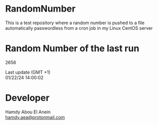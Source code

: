 # RandomNumber    
This is a test repository where a random number is pushed to a file automatically passwordless from a cron job in my Linux CentOS server    
# Random Number of the last run   
2656
      
Last update (GMT +1)    
01/22/24 14:00:02
# Developer    
Hamdy Abou El Anein   
hamdy.aea@protonmail.com
